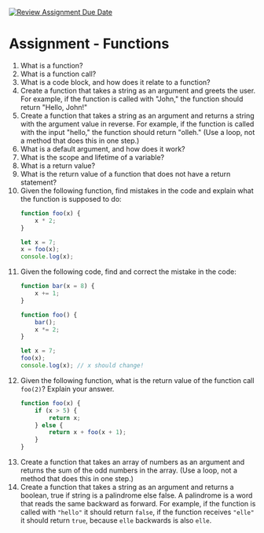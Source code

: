 [![Review Assignment Due Date](https://classroom.github.com/assets/deadline-readme-button-22041afd0340ce965d47ae6ef1cefeee28c7c493a6346c4f15d667ab976d596c.svg)](https://classroom.github.com/a/Ykoa4uAw)
# Assignment - Functions

1. What is a function?
2. What is a function call?
3. What is a code block, and how does it relate to a function?
4. Create a function that takes a string as an argument and greets the user. For example, if the function is called with "John," the function should return "Hello, John!"
5. Create a function that takes a string as an argument and returns a string with the argument value in reverse. For example, if the function is called with the input "hello," the function should return "olleh." (Use a loop, not a method that does this in one step.)
6. What is a default argument, and how does it work?
7. What is the scope and lifetime of a variable?
8. What is a return value?
9. What is the return value of a function that does not have a return statement?
10. Given the following function, find mistakes in the code and explain what the function is supposed to do:
    ```javascript
    function foo(x) {
        x * 2;
    }
    
    let x = 7;
    x = foo(x);
    console.log(x);
    ```
11. Given the following code, find and correct the mistake in the code:
    ```javascript
    function bar(x = 8) {
        x += 1;
    }

    function foo() {
        bar();
        x *= 2;
    }
    
    let x = 7;
    foo(x);
    console.log(x); // x should change!
    ```
12. Given the following function, what is the return value of the function call `foo(2)`? Explain your answer.
    ```javascript
    function foo(x) {
        if (x > 5) {
            return x;
        } else {
            return x + foo(x + 1);
        }
    }
    ```
13. Create a function that takes an array of numbers as an argument and returns the sum of the odd numbers in the array. (Use a loop, not a method that does this in one step.)
14. Create a function that takes a string as an argument and returns a boolean, true if string is a palindrome else false. A palindrome is a word that reads the same backward as forward. For example, if the function is called with `"hello"` it should return `false`, if the function receives `"elle"` it should return `true`, because `elle` backwards is also `elle`.
